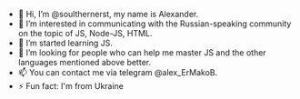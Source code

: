 - 👋 Hi, I’m @soulthernerst, my name is Alexander.
- 👀 I’m interested in communicating with the Russian-speaking community on the topic of JS, Node-JS, HTML.
- 🌱 I’m started learning JS.
- 💞️ I’m looking for people who can help me master JS and the other languages ​​mentioned above better.
- 📫 You can contact me via telegram @alex_ErMakoB.
- ⚡ Fun fact: I'm from Ukraine

<!---
soulthernerst/soulthernerst is a ✨ special ✨ repository because its `README.md` (this file) appears on your GitHub profile.
You can click the Preview link to take a look at your changes.
--->
